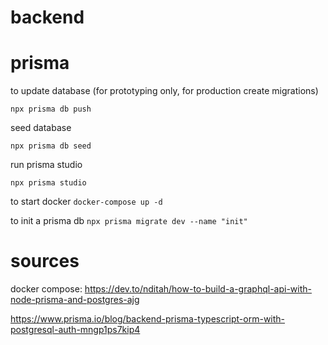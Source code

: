 # backend

# prisma

to update database (for prototyping only, for production create migrations)

```npx prisma db push```

seed database

```npx prisma db seed```

run prisma studio

```npx prisma studio```

to start docker
```docker-compose up -d```

to init a prisma db
```npx prisma migrate dev --name "init" ```


# sources

docker compose:
https://dev.to/nditah/how-to-build-a-graphql-api-with-node-prisma-and-postgres-ajg

https://www.prisma.io/blog/backend-prisma-typescript-orm-with-postgresql-auth-mngp1ps7kip4
